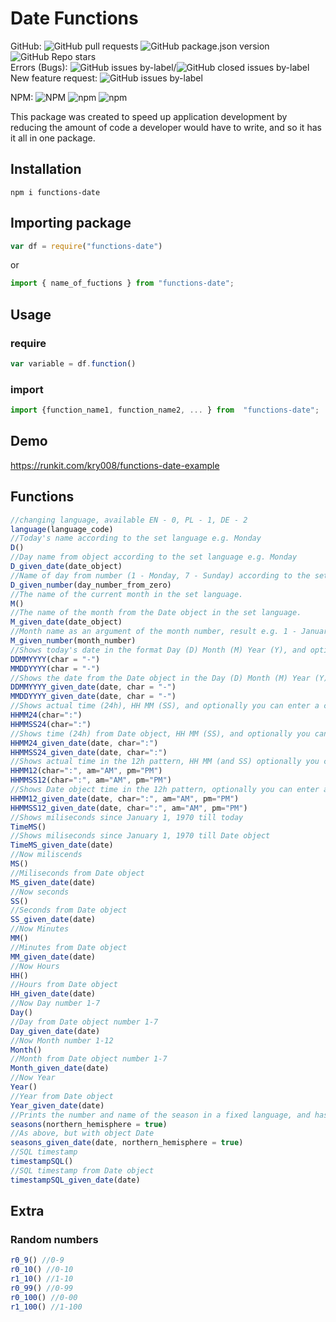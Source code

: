 # Date Functions
GitHub:
![GitHub pull requests](https://img.shields.io/github/issues-pr-raw/kry008/functions-date) ![GitHub package.json version](https://img.shields.io/github/package-json/v/kry008/functions-date) ![GitHub Repo stars](https://img.shields.io/github/stars/kry008/functions-date?style=social)  
Errors (Bugs): ![GitHub issues by-label](https://img.shields.io/github/issues/kry008/functions-date/Error)/![GitHub closed issues by-label](https://img.shields.io/github/issues-closed/kry008/functions-date/Errors)  
New feature request: ![GitHub issues by-label](https://img.shields.io/github/issues/kry008/functions-date/New%20feature)


NPM:
![NPM](https://img.shields.io/npm/l/functions-date) ![npm](https://img.shields.io/npm/dw/functions-date) ![npm](https://img.shields.io/npm/v/functions-date)
  

This package was created to speed up application development by reducing the amount of code a developer would have to write, and so it has it all in one package.

## Installation
```console
npm i functions-date
```
## Importing package
```js
var df = require("functions-date")
```
or
```js
import { name_of_fuctions } from "functions-date";
```
## Usage
### require
```js
var variable = df.function()
```
### import
```js
import {function_name1, function_name2, ... } from  "functions-date";
```

## Demo
https://runkit.com/kry008/functions-date-example

## Functions
```js
//changing language, available EN - 0, PL - 1, DE - 2 
language(language_code)
//Today's name according to the set language e.g. Monday
D()
//Day name from object according to the set language e.g. Monday
D_given_date(date_object)
//Name of day from number (1 - Monday, 7 - Sunday) according to the set language
D_given_number(day_number_from_zero)
//The name of the current month in the set language.
M() 
//The name of the month from the Date object in the set language.
M_given_date(date_object)
//Month name as an argument of the month number, result e.g. 1 - January
M_given_number(month_number)
//Shows today's date in the format Day (D) Month (M) Year (Y), and optionally you can enter a character between DD MM YYYY as a function value, by default "-"
DDMMYYYY(char = "-")
MMDDYYYY(char = "-")
//Shows the date from the Date object in the Day (D) Month (M) Year (Y) format, and optionally you can enter a character between DD MM YYYY as a function value, by default "-"
DDMMYYYY_given_date(date, char = "-")
MMDDYYYY_given_date(date, char = "-")
//Shows actual time (24h), HH MM (SS), and optionally you can enter a character between HH MM (SS) as a function value, by default ":"
HHMM24(char=":")
HHMMSS24(char=":")
//Shows time (24h) from Date object, HH MM (SS), and optionally you can enter a character between HH MM (and SS) as a function value, by default ":"
HHMM24_given_date(date, char=":")
HHMMSS24_given_date(date, char=":")
//Shows actual time in the 12h pattern, HH MM (and SS) optionally you can enter a sign between HH and MM (and SS) and the abbreviation AM and PM
HHMM12(char=":", am="AM", pm="PM")
HHMMSS12(char=":", am="AM", pm="PM")
//Shows Date object time in the 12h pattern, optionally you can enter a sign between HH and MM (and SS) and the abbreviation AM and PM
HHMM12_given_date(date, char=":", am="AM", pm="PM")
HHMMSS12_given_date(date, char=":", am="AM", pm="PM")
//Shows miliseconds since January 1, 1970 till today
TimeMS()
//Shows miliseconds since January 1, 1970 till Date object
TimeMS_given_date(date)
//Now miliscends
MS()
//Miliseconds from Date object
MS_given_date(date)
//Now seconds
SS()
//Seconds from Date object
SS_given_date(date)
//Now Minutes
MM()
//Minutes from Date object
MM_given_date(date)
//Now Hours
HH()
//Hours from Date object
HH_given_date(date)
//Now Day number 1-7
Day()
//Day from Date object number 1-7
Day_given_date(date)
//Now Month number 1-12
Month()
//Month from Date object number 1-7
Month_given_date(date)
//Now Year
Year()
//Year from Date object
Year_given_date(date)
//Prints the number and name of the season in a fixed language, and has the option to accept true / false or refer to the northern hemisphere
seasons(northern_hemisphere = true)
//As above, but with object Date
seasons_given_date(date, northern_hemisphere = true)
//SQL timestamp
timestampSQL()
//SQL timestamp from Date object
timestampSQL_given_date(date)
```
## Extra
### Random numbers
```js
r0_9() //0-9
r0_10() //0-10
r1_10() //1-10
r0_99() //0-99
r0_100() //0-00
r1_100() //1-100
```